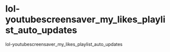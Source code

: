 # lol-youtubescreensaver_my_likes_playlist_auto_updates
lol-youtubescreensaver_my_likes_playlist_auto_updates
